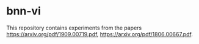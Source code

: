 # bnn-vi
This repository contains experiments from the papers https://arxiv.org/pdf/1909.00719.pdf, https://arxiv.org/pdf/1806.00667.pdf.
